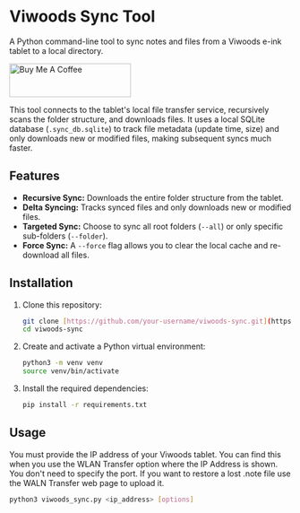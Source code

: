 # Viwoods Sync Tool

A Python command-line tool to sync notes and files from a Viwoods e-ink tablet to a local directory.


<a href="https://buymeacoffee.com/farsonic" target="_blank"><img src="https://cdn.buymeacoffee.com/buttons/v2/default-yellow.png" alt="Buy Me A Coffee" style="height: 60px; width: 217px;" ></a>


This tool connects to the tablet's local file transfer service, recursively scans the folder structure, and downloads files. It uses a local SQLite database (`.sync_db.sqlite`) to track file metadata (update time, size) and only downloads new or modified files, making subsequent syncs much faster.

## Features

* **Recursive Sync:** Downloads the entire folder structure from the tablet.
* **Delta Syncing:** Tracks synced files and only downloads new or modified files.
* **Targeted Sync:** Choose to sync all root folders (`--all`) or only specific sub-folders (`--folder`).
* **Force Sync:** A `--force` flag allows you to clear the local cache and re-download all files.

## Installation

1.  Clone this repository:
    ```bash
    git clone [https://github.com/your-username/viwoods-sync.git](https://github.com/your-username/viwoods-sync.git)
    cd viwoods-sync
    ```

2.  Create and activate a Python virtual environment:
    ```bash
    python3 -m venv venv
    source venv/bin/activate
    ```

3.  Install the required dependencies:
    ```bash
    pip install -r requirements.txt
    ```

## Usage

You must provide the IP address of your Viwoods tablet. You can find this when you use the WLAN Transfer option where the 
IP Address is shown. You don't need to specify the port. If you want to restore a lost .note file use the WALN Transfer web
page to upload it. 

```bash
python3 viwoods_sync.py <ip_address> [options]
